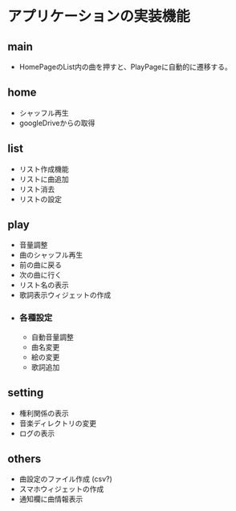 # アプリケーションの実装機能
## main
- HomePageのList内の曲を押すと、PlayPageに自動的に遷移する。

## home
- シャッフル再生
- googleDriveからの取得

## list
- リスト作成機能
- リストに曲追加
- リスト消去
- リストの設定

## play
- 音量調整
- 曲のシャッフル再生
- 前の曲に戻る
- 次の曲に行く
- リスト名の表示
- 歌詞表示ウィジェットの作成
- ### 各種設定 
  - 自動音量調整
  - 曲名変更
  - 絵の変更
  - 歌詞追加

## setting
- 権利関係の表示
- 音楽ディレクトリの変更
- ログの表示

## others
- 曲設定のファイル作成 (csv?)
- スマホウィジェットの作成
- 通知欄に曲情報表示